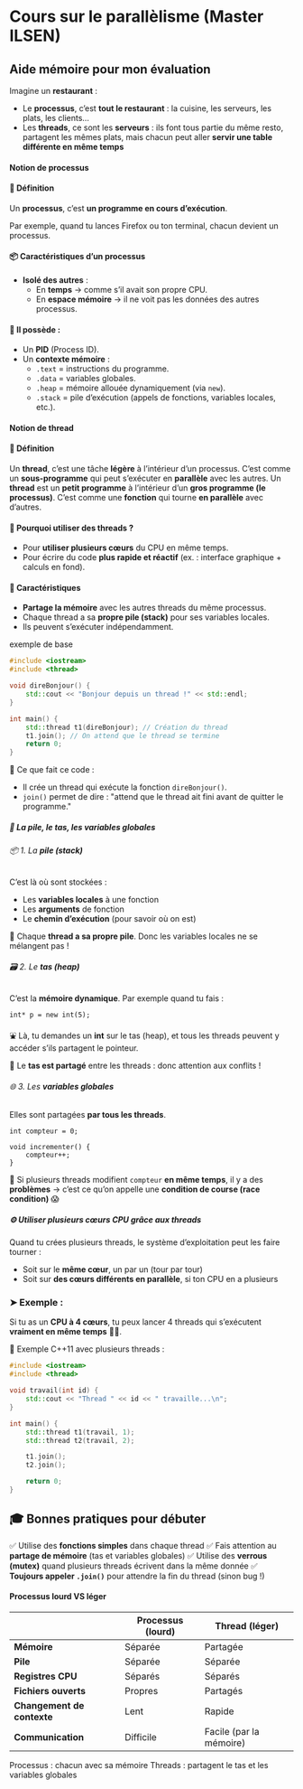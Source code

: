 # Cours sur le parallèlisme (Master ILSEN)

## Aide mémoire pour mon évaluation



Imagine un **restaurant** :

- Le **processus**, c’est **tout le restaurant** : la cuisine, les serveurs, les plats, les clients…
- Les **threads**, ce sont les **serveurs** : ils font tous partie du même resto, partagent les mêmes plats, mais chacun peut aller **servir une table différente en même temps**





#### Notion de processus

#### 🌱 Définition

Un **processus**, c’est **un programme en cours d’exécution**.

Par exemple, quand tu lances Firefox ou ton terminal, chacun devient un processus.

#### 📦 Caractéristiques d’un processus

- **Isolé des autres** :
  - En **temps** → comme s’il avait son propre CPU.
  - En **espace mémoire** → il ne voit pas les données des autres processus.

#### 📑 Il possède :

- Un **PID** (Process ID).
- Un **contexte mémoire** :
  - `.text` = instructions du programme.
  - `.data` = variables globales.
  - `.heap` = mémoire allouée dynamiquement (via `new`).
  - `.stack` = pile d’exécution (appels de fonctions, variables locales, etc.).



#### Notion de thread

#### 🌱 Définition

Un **thread**, c’est une tâche **légère** à l’intérieur d’un processus. C’est comme un **sous-programme** qui peut s’exécuter en **parallèle** avec les autres. Un **thread** est un **petit programme** à l’intérieur d’un **gros programme (le processus)**. C’est comme une **fonction** qui tourne **en parallèle** avec d’autres.

#### 🎯 Pourquoi utiliser des threads ?

- Pour **utiliser plusieurs cœurs** du CPU en même temps.
- Pour écrire du code **plus rapide et réactif** (ex. : interface graphique + calculs en fond).

#### 🧠 Caractéristiques

- **Partage la mémoire** avec les autres threads du même processus.
- Chaque thread a sa **propre pile (stack)** pour ses variables locales.
- Ils peuvent s’exécuter indépendamment.



exemple de base

```cpp
#include <iostream>
#include <thread>

void direBonjour() {
    std::cout << "Bonjour depuis un thread !" << std::endl;
}

int main() {
    std::thread t1(direBonjour); // Création du thread
    t1.join(); // On attend que le thread se termine
    return 0;
}

```

🧾 Ce que fait ce code :

- Il crée un thread qui exécute la fonction `direBonjour()`.
- `join()` permet de dire : "attend que le thread ait fini avant de quitter le programme."



##### 🧠 La **pile**, le **tas**, les **variables globales**

###### 📦 1. La **pile (stack)**

C’est là où sont stockées :

- Les **variables locales** à une fonction
- Les **arguments** de fonction
- Le **chemin d’exécution** (pour savoir où on est)

📌 Chaque **thread a sa propre pile**. Donc les variables locales ne se mélangent pas !



###### 🗃️ 2. Le **tas (heap)**

C’est la **mémoire dynamique**. Par exemple quand tu fais :

```
int* p = new int(5);
```

⛲ Là, tu demandes un **int** sur le tas (heap), et tous les threads peuvent y accéder s’ils partagent le pointeur.

📌 Le **tas est partagé** entre les threads : donc attention aux conflits !



###### 🌐 3. Les **variables globales**

Elles sont partagées **par tous les threads**.

```
int compteur = 0;

void incrementer() {
    compteur++;
}
```

📌 Si plusieurs threads modifient `compteur` **en même temps**, il y a des **problèmes** → c’est ce qu’on appelle une **condition de course (race condition)** 😱



##### ⚙️ Utiliser plusieurs **cœurs CPU** grâce aux threads

Quand tu crées plusieurs threads, le système d’exploitation peut les faire tourner :

- Soit sur le **même cœur**, un par un (tour par tour)
- Soit sur **des cœurs différents en parallèle**, si ton CPU en a plusieurs

### ➤ Exemple :

Si tu as un **CPU à 4 cœurs**, tu peux lancer 4 threads qui s’exécutent **vraiment en même temps** 🧠🧠.

🧪 Exemple C++11 avec plusieurs threads :



```cpp
#include <iostream>
#include <thread>

void travail(int id) {
    std::cout << "Thread " << id << " travaille...\n";
}

int main() {
    std::thread t1(travail, 1);
    std::thread t2(travail, 2);

    t1.join();
    t2.join();

    return 0;
}

```

## 🎓 Bonnes pratiques pour débuter

 ✅ Utilise des **fonctions simples** dans chaque thread
 ✅ Fais attention au **partage de mémoire** (tas et variables globales)
 ✅ Utilise des **verrous (mutex)** quand plusieurs threads écrivent dans la même donnée
 ✅ **Toujours appeler `.join()`** pour attendre la fin du thread (sinon bug !)







#### Processus lourd VS léger

|                            | **Processus (lourd)** | **Thread (léger)**      |
| -------------------------- | --------------------- | ----------------------- |
| **Mémoire**                | Séparée               | Partagée                |
| **Pile**                   | Séparée               | Séparée                 |
| **Registres CPU**          | Séparés               | Séparés                 |
| **Fichiers ouverts**       | Propres               | Partagés                |
| **Changement de contexte** | Lent                  | Rapide                  |
| **Communication**          | Difficile             | Facile (par la mémoire) |

Processus : chacun avec sa mémoire
Threads : partagent le tas et les variables globales



